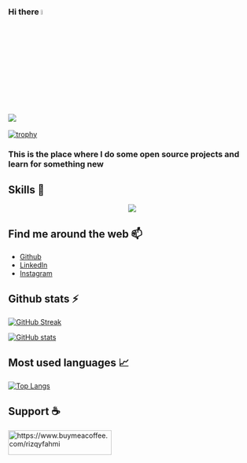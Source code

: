 ### Hi there <img src="https://media.giphy.com/media/hvRJCLFzcasrR4ia7z/giphy.gif" width="5%">

![](https://komarev.com/ghpvc/?username=rizqyfahmi&color=brightgreen)<br/><br/>
[![trophy](https://github-profile-trophy.vercel.app/?username=rizqyfahmi&theme=gitdimmed&no-frame=true&row=1)](https://github.com/ryo-ma/github-profile-trophy)

### This is the place where I do some open source projects and learn for something new

## Skills 🚀
<p align="center">
  <a href="https://skillicons.dev">
    <img src="https://skillicons.dev/icons?i=git,docker,html,jquery,js,ts,php,laravel,nodejs,go,dart,flutter,java,swift,kotlin,gradle,express,react,nextjs,redux,css,sass,bootstrap,tailwindcss,redis,mongodb,postgres,mysql,jest,bash"/>
  </a>
</p>


## Find me around the web 📫

- [Github](https://github.com/rizqyfahmi)
- [LinkedIn](https://linkedin.com/in/rizqyfahmi)
- [Instagram](https://instagram.com/rizqyfahmi)


## Github stats ⚡

[![GitHub Streak](http://github-readme-streak-stats.herokuapp.com?user=rizqyfahmi&theme=gruvbox&hide_border=true)](https://git.io/streak-stats)<br/>

[![GitHub stats](https://github-readme-stats.vercel.app/api?username=rizqyfahmi&theme=gruvbox&hide_title=true&hide_border=true)](https://github.com/anuraghazra/github-readme-stats)<br/>

## Most used languages 📈

[![Top Langs](https://github-readme-stats.vercel.app/api/top-langs/?username=rizqyfahmi&theme=gruvbox&layout=compact&hide_title=true&hide_border=true)](https://github.com/anuraghazra/github-readme-stats)

## Support ☕
<p><a href="https://www.buymeacoffee.com/rizqyfahmi"> <img align="left" src="https://cdn.buymeacoffee.com/buttons/v2/default-yellow.png" height="50" width="210" alt="https://www.buymeacoffee.com/rizqyfahmi" /></a></p>